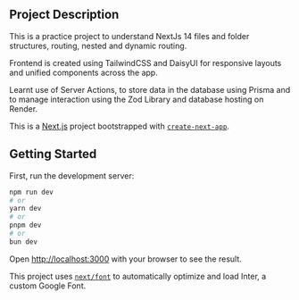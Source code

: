 ## Project Description
This is a practice project to understand NextJs 14 files and folder structures, routing, nested and dynamic routing.

Frontend is created using TailwindCSS and DaisyUI for responsive layouts and unified components across the app.

Learnt use of Server Actions, to store data in the database using Prisma and to manage interaction using the Zod Library and database hosting on Render.

This is a [Next.js](https://nextjs.org/) project bootstrapped with [`create-next-app`](https://github.com/vercel/next.js/tree/canary/packages/create-next-app).

## Getting Started

First, run the development server:

```bash
npm run dev
# or
yarn dev
# or
pnpm dev
# or
bun dev
```

Open [http://localhost:3000](http://localhost:3000) with your browser to see the result.

This project uses [`next/font`](https://nextjs.org/docs/basic-features/font-optimization) to automatically optimize and load Inter, a custom Google Font.
